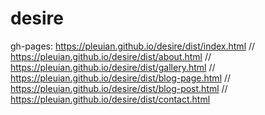 # desire

gh-pages:
https://pleuian.github.io/desire/dist/index.html // 
https://pleuian.github.io/desire/dist/about.html // 
https://pleuian.github.io/desire/dist/gallery.html // 
https://pleuian.github.io/desire/dist/blog-page.html // 
https://pleuian.github.io/desire/dist/blog-post.html // 
https://pleuian.github.io/desire/dist/contact.html
